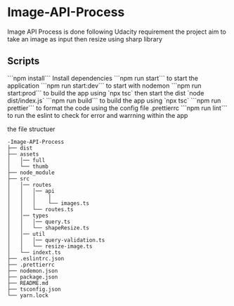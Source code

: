 # Image-API-Process
Image API Process is done following Udacity requirement the project aim to take an image as input then resize using sharp library



<h2> Scripts</h2>
```npm install``` Install dependencies
```npm run start``` to start the application
```npm run start:dev``` to start with nodemon
```npm run start:prod``` to build the app using `npx tsc` then start the dist `node dist/index.js`
```npm run build``` to build the app using `npx tsc`
```npm run prettier``` to format the code using the config file .prettierrc
```npm run lint``` to run the eslint to check for error and warrning within the app



the file structuer
```
-Image-API-Process
├── dist                 
├── assets
│   │── full         
│   └── thumb 
├── node_module
├── src
│   │── routes
│   │   │── api
│   │   │    │
│   │   │    └── images.ts
│   │   └── routes.ts
│   │── types
│   │   │── query.ts         
│   │   └── shapeResize.ts 
│   │── util
│   │   │── query-validation.ts         
│   │   └── resize-image.ts 
│   └── indext.ts 
├── .eslintrc.json                  
├── .prettierrc
├── nodemon.json                  
├── package.json
├── README.md                  
├── tsconfig.json
└── yarn.lock
```
